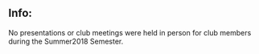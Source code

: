 ## Info:
No presentations or club meetings were held in person for club members
during the Summer2018 Semester.

